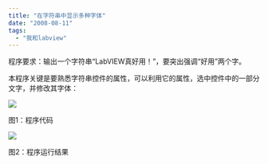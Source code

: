 ```yaml
---
title: "在字符串中显示多种字体"
date: "2008-08-11"
tags: 
  - "我和labview"
---
```


程序要求：输出一个字符串“LabVIEW真好用！”，要突出强调“好用”两个字。

本程序关键是要熟悉字符串控件的属性，可以利用它的属性，选中控件中的一部分文字，并修改其字体：

![](http://byfiles.storage.msn.com/y1pRfX2YeTeIEbeF-tTdgFl4dNpvbnxk4KoZFTqW75Nhu-FxIBXejVEYlnTLKmnX_2R?PARTNER=WRITER)

图1：程序代码

![](http://byfiles.storage.msn.com/y1ppLLdxE2p_7h2UKYm-luQ-AtWe1P1qgi4lB0X2WPkh_ogpd7mVyJdNWkUewmJFKUxTpuXkNbZAlY?PARTNER=WRITER)

图2：程序运行结果
